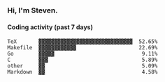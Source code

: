 ### Hi, I'm Steven.

#### Coding activity (past 7 days)
```
TeX       ▓▓▓▓▓▓▓▓▓▓▓▓▓▓▓▓▓▓▓▓▓▓▓▓▓▓▓▓▓▓  52.65%
Makefile  ▓▓▓▓▓▓▓▓▓▓▓▓                    22.69%
Go        ▓▓▓▓▓                            9.11%
C         ▓▓▓                              5.89%
other     ▓▓                               5.09%
Markdown  ▓▓                               4.58%
```
